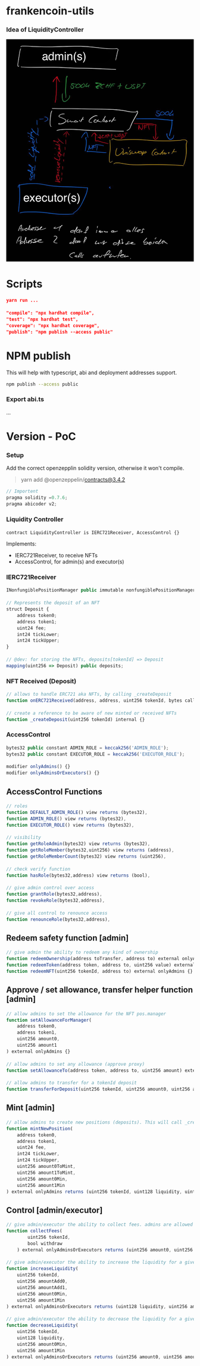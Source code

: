 # frankencoin-utils

### Idea of LiquidityController

![alt text](assets/idea.png)

# Scripts

```json
yarn run ...

"compile": "npx hardhat compile",
"test": "npx hardhat test",
"coverage": "npx hardhat coverage",
"publish": "npm publish --access public"
```

# NPM publish

This will help with typescript, abi and deployment addresses support.

```bash
npm publish --access public
```

### Export abi.ts

...

# Version - PoC

### Setup

Add the correct openzepplin solidity version, otherwise it won't compile.

> yarn add @openzeppelin/contracts@3.4.2

```js
// Importent
pragma solidity =0.7.6;
pragma abicoder v2;
```

### Liquidity Controller

`contract LiquidityController is IERC721Receiver, AccessControl {}`

Implements:

-   IERC721Receiver, to receive NFTs
-   AccessControl, for admin(s) and executor(s)

### IERC721Receiver

```js
INonfungiblePositionManager public immutable nonfungiblePositionManager;

// Represents the deposit of an NFT
struct Deposit {
    address token0;
    address token1;
    uint24 fee;
    int24 tickLower;
    int24 tickUpper;
}

// @dev: for storing the NFTs, deposits[tokenId] => Deposit
mapping(uint256 => Deposit) public deposits;
```

### NFT Received (Deposit)

```js
// allows to handle ERC721 aka NFTs, by calling _createDeposit
function onERC721Received(address, address, uint256 tokenId, bytes calldata) external override returns (bytes4) {}

// create a reference to be aware of new minted or received NFTs
function _createDeposit(uint256 tokenId) internal {}
```

### AccessControl

```js
bytes32 public constant ADMIN_ROLE = keccak256('ADMIN_ROLE');
bytes32 public constant EXECUTOR_ROLE = keccak256('EXECUTOR_ROLE');

modifier onlyAdmins() {}
modifier onlyAdminsOrExecutors() {}
```

## AccessControl Functions

```js
// roles
function DEFAULT_ADMIN_ROLE() view returns (bytes32),
function ADMIN_ROLE() view returns (bytes32),
function EXECUTOR_ROLE() view returns (bytes32),

// visibility
function getRoleAdmin(bytes32) view returns (bytes32),
function getRoleMember(bytes32,uint256) view returns (address),
function getRoleMemberCount(bytes32) view returns (uint256),

// check verify function
function hasRole(bytes32,address) view returns (bool),

// give admin control over access
function grantRole(bytes32,address),
function revokeRole(bytes32,address),

// give all control to renounce access
function renounceRole(bytes32,address),
```

## Redeem safety function [admin]

```js
// give admin the ability to redeem any kind of ownership
function redeemOwnership(address toTransfer, address to) external onlyAdmins {}
function redeemToken(address token, address to, uint256 value) external onlyAdmins {}
function redeemNFT(uint256 tokenId, address to) external onlyAdmins {}
```

## Approve / set allowance, transfer helper function [admin]

```js
// allow admins to set the allowance for the NFT pos.manager
function setAllowanceForManager(
    address token0,
    address token1,
    uint256 amount0,
    uint256 amount1
) external onlyAdmins {}

// allow admins to set any allowance (approve proxy)
function setAllowanceTo(address token, address to, uint256 amount) external onlyAdmins {}

// allow admins to transfer for a tokenId deposit
function transferForDeposit(uint256 tokenId, uint256 amount0, uint256 amount1) external onlyAdmins {}
```

## Mint [admin]

```js
// allow admins to create new positions (deposits). This will call _createDeposit
function mintNewPosition(
    address token0,
    address token1,
    uint24 fee,
    int24 tickLower,
    int24 tickUpper,
    uint256 amount0ToMint,
    uint256 amount1ToMint,
    uint256 amount0Min,
    uint256 amount1Min
) external onlyAdmins returns (uint256 tokenId, uint128 liquidity, uint256 amount0, uint256 amount1) {}
```

## Control [admin/executor]

```js
// give admin/executor the ability to collect fees. admins are allowed to withdraw.
function collectFees(
		uint256 tokenId,
		bool withdraw
	) external onlyAdminsOrExecutors returns (uint256 amount0, uint256 amount1) {}

// give admin/executor the ability to increase the liquidity for a given tokenId (NFT)
function increaseLiquidity(
    uint256 tokenId,
    uint256 amountAdd0,
    uint256 amountAdd1,
    uint256 amount0Min,
    uint256 amount1Min
) external onlyAdminsOrExecutors returns (uint128 liquidity, uint256 amount0, uint256 amount1) {}

// give admin/executor the ability to decrease the liquidity for a given tokenId (NFT)
function decreaseLiquidity(
    uint256 tokenId,
    uint128 liquidity,
    uint256 amount0Min,
    uint256 amount1Min
) external onlyAdminsOrExecutors returns (uint256 amount0, uint256 amount1) {}
```
